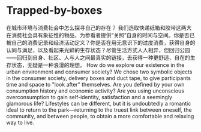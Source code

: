 # Trapped-by-boxes
在城市环境与消费社会中怎么探寻自己的存在？ 我们选取快递纸箱和胶带这两大在消费社会具有象征性的物品，为参看者提供“关照”自身的时间与空间。你是否已被自己的消费记录和经济活动定义？你是否在用无意识下的过度消费，获得自身的认同与满足，以及看起来光鲜的生存状态？尽管生活方式人人相异，但回归公园——回归到自身、社区、人与人之间最真实的链接，去获得一种更舒适、自在的生存状态，无疑是一种浪漫的理想。 How do we explore our existence in the urban environment and consumer society? We chose two symbolic objects in the consumer society, delivery boxes and duct tape, to give participants time and space to "look after" themselves. Are you defined by your own consumption history and economic activity? Are you using unconscious overconsumption to gain self-identity, satisfaction and a seemingly glamorous life? Lifestyles can be different, but it is undoubtedly a romantic ideal to return to the park—returning to the truest link between oneself, the community, and between people, to obtain a more comfortable and relaxing way to live.
